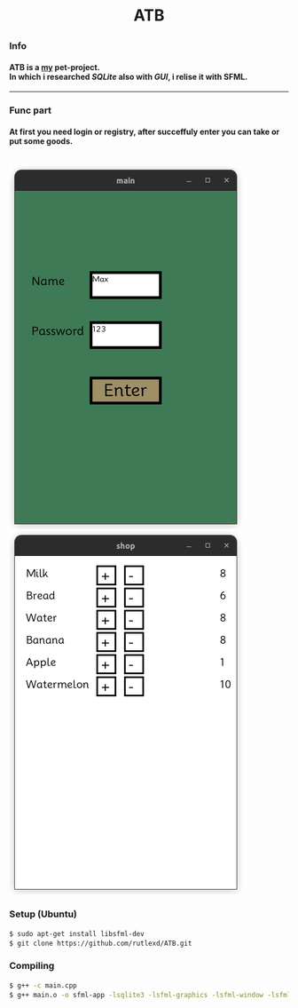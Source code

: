 # <p align = "center">**ATB** </p>


### Info

#### **ATB** is a [my](https://github.com/rutlexd) pet-project. </br> In which i researched *SQLite* also with *GUI*, i relise it with SFML.
--- 
### Func part

#### At first you need login or registry, after succeffuly enter you can take or put some goods.


</br>![Alt text](src/login.png "Login window") ![Alt text](src/shop.png "Shop window")

### Setup (Ubuntu)

``` sh
$ sudo apt-get install libsfml-dev
$ git clone https://github.com/rutlexd/ATB.git
```

### Compiling 
``` sh
$ g++ -c main.cpp
$ g++ main.o -o sfml-app -lsqlite3 -lsfml-graphics -lsfml-window -lsfml-system
```

